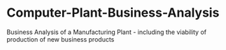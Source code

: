 # Computer-Plant-Business-Analysis
Business Analysis of a Manufacturing Plant - including the viability of production of new business products

